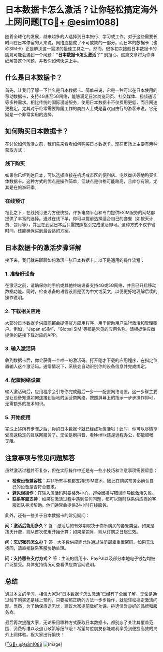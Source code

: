 # 日本数据卡怎么激活？让你轻松搞定海外上网问题[[TG💪+ @esim1088](https://t.me/s/esim1088)]

随着全球化的发展，越来越多的人选择到日本旅行、学习或工作。对于这些需要长时间在日本停留的人来说，网络连接成了不可或缺的一部分。而日本的数据卡（也称SIM卡）正是解决这一需求的最佳工具之一。然而，很多初次接触日本数据卡的朋友可能会遇到一个问题：**“日本数据卡怎么激活？”** 别担心，这篇文章将为你详细解答这个问题，并教你如何快速上手。

## 什么是日本数据卡？

首先，让我们了解一下什么是日本数据卡。简单来说，它是一种可以在日本使用的移动数据卡，支持4G甚至5G网络，能够满足日常浏览网页、社交媒体、视频通话等多种需求。相比传统的国际漫游服务，使用日本数据卡不仅费用更低，而且网速更稳定。尤其对于经常需要跨国工作的商务人士或是喜欢自由行的游客来说，它无疑是一个非常实用的选择。

## 如何购买日本数据卡？

在讨论如何激活之前，我们先来看看如何购买日本数据卡。现在市场上主要有两种获取方式：

### 线下购买

如果你已经到达日本，可以选择直接在机场或市区的便利店、电器商店等地购买实体数据卡。这种方式的优点是操作简单，但缺点是价格可能略高，且库存有限，尤其是在旅游旺季。

### 在线预订

相比之下，在线预订更为方便快捷。许多电商平台和专门提供ESIM服务的网站都提供了丰富的选择。通过在线下单，你可以提前选择适合自己的套餐（如按天计费、包月等），并且在到达日本后只需按照指引完成激活即可。这种方式不仅节省时间，还能确保买到最合适的方案。

## 日本数据卡的激活步骤详解

接下来，我们就来聊聊如何激活一张日本数据卡。以下是通用的操作流程：

### 1. 准备好设备

在激活之前，请确保你的手机或其他终端设备支持4G或5G网络，并且已开启移动数据功能。同时，检查设备的语言设置是否为中文或英文，以便更好地理解后续的操作说明。

### 2. 下载相关应用

大部分日本数据卡供应商都会提供官方应用程序，用于帮助用户进行激活和管理账户。例如，“Japan eSIM”、“Global SIM”等都是常见的应用名称。请根据供应商提供的链接下载对应的APP。

### 3. 输入激活码

收到数据卡后，你会获得一个唯一的激活码。打开刚才下载的应用程序，在指定位置输入这个激活码。通常情况下，系统会自动识别你的设备信息并完成绑定。

### 4. 配置网络设置

输入激活码后，应用程序会引导你完成最后一步——配置网络设置。这一步骤主要是让设备知道如何连接到当地的运营商网络。按照屏幕上的指示一步步操作即可，无需额外的技术知识。

### 5. 开始使用

完成上述所有步骤之后，你的日本数据卡就已经成功激活啦！此时，你可以尽情享受高速稳定的互联网服务了。无论是刷抖音、看Netflix还是远程办公，都能顺畅无阻。

## 注意事项与常见问题解答

虽然激活过程并不复杂，但在实际操作中还是有一些小技巧和注意事项需要留意：

- **检查设备兼容性**：并非所有手机都支持ESIM技术，因此在购买前务必确认自己的设备是否符合要求。
- **避免误操作**：在输入激活码时要格外小心，避免因拼写错误而导致激活失败。
- **联系客服支持**：如果在激活过程中遇到任何问题，都可以随时联系供应商的客服团队寻求帮助。他们通常会提供24小时在线服务。

此外，还有一些关于日本数据卡的常见疑问：

**问：激活后能用多久？**
答：激活后的有效期取决于你所购买的套餐类型。如果是按天计费，则从首次使用开始计算；如果是包月，则从订购之日起生效。

**问：忘记密码怎么办？**
答：大多数供应商允许通过注册邮箱重置密码。如果无法找回，请直接联系客服协助处理。

**问：支持哪些支付方式？**
答：主流的信用卡、PayPal以及部分本地电子钱包均被广泛接受。具体支持情况可查看供应商官网说明。

## 总结

通过本文的学习，相信大家对“日本数据卡怎么激活”已经有了全面了解。无论是通过线下购买还是线上预约，只要按照正确的方法一步步操作，就能轻松搞定激活问题。当然，为了确保旅途无忧，建议大家提前做好功课，挑选信誉良好的品牌和服务商。

最后再次提醒大家，无论采用哪种方式获取日本数据卡，都别忘了关注其覆盖范围、资费标准以及退订政策等细节哦！希望每位朋友都能顺利享受到便捷高效的海外上网体验。祝大家出行愉快！

[[TG💪+ @esim1088](https://t.me/s/esim1088) ![Image](https://i.postimg.cc/4NQfJmqS/Snipaste-2025-05-13-00-14-12.png)]